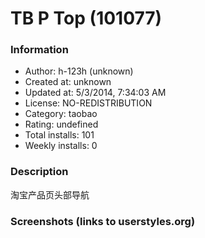 # TB P Top (101077)

### Information
- Author: h-123h (unknown)
- Created at: unknown
- Updated at: 5/3/2014, 7:34:03 AM
- License: NO-REDISTRIBUTION
- Category: taobao
- Rating: undefined
- Total installs: 101
- Weekly installs: 0


### Description
淘宝产品页头部导航


### Screenshots (links to userstyles.org)



